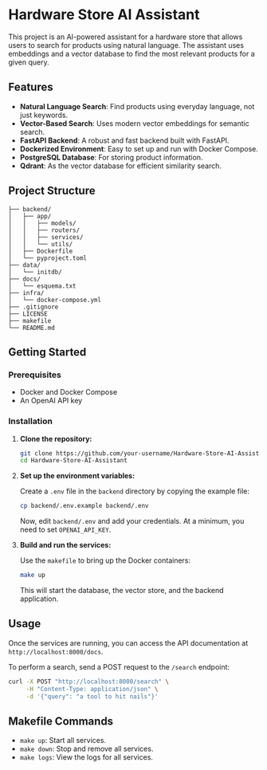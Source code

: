 # Hardware Store AI Assistant

This project is an AI-powered assistant for a hardware store that allows users to search for products using natural language. The assistant uses embeddings and a vector database to find the most relevant products for a given query.

## Features

-   **Natural Language Search**: Find products using everyday language, not just keywords.
-   **Vector-Based Search**: Uses modern vector embeddings for semantic search.
-   **FastAPI Backend**: A robust and fast backend built with FastAPI.
-   **Dockerized Environment**: Easy to set up and run with Docker Compose.
-   **PostgreSQL Database**: For storing product information.
-   **Qdrant**: As the vector database for efficient similarity search.

## Project Structure

```
├── backend/
│   ├── app/
│   │   ├── models/
│   │   ├── routers/
│   │   ├── services/
│   │   └── utils/
│   ├── Dockerfile
│   └── pyproject.toml
├── data/
│   └── initdb/
├── docs/
│   └── esquema.txt
├── infra/
│   └── docker-compose.yml
├── .gitignore
├── LICENSE
├── makefile
└── README.md
```

## Getting Started

### Prerequisites

-   Docker and Docker Compose
-   An OpenAI API key

### Installation

1.  **Clone the repository:**

    ```sh
    git clone https://github.com/your-username/Hardware-Store-AI-Assistant.git
    cd Hardware-Store-AI-Assistant
    ```

2.  **Set up the environment variables:**

    Create a `.env` file in the `backend` directory by copying the example file:

    ```sh
    cp backend/.env.example backend/.env
    ```

    Now, edit `backend/.env` and add your credentials. At a minimum, you need to set `OPENAI_API_KEY`.

3.  **Build and run the services:**

    Use the `makefile` to bring up the Docker containers:

    ```sh
    make up
    ```

    This will start the database, the vector store, and the backend application.

## Usage

Once the services are running, you can access the API documentation at `http://localhost:8000/docs`.

To perform a search, send a POST request to the `/search` endpoint:

```sh
curl -X POST "http://localhost:8000/search" \
     -H "Content-Type: application/json" \
     -d '{"query": "a tool to hit nails"}'
```

## Makefile Commands

-   `make up`: Start all services.
-   `make down`: Stop and remove all services.
-   `make logs`: View the logs for all services.